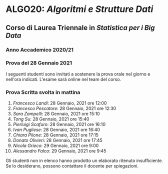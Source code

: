 # ALGO20: *Algoritmi e Strutture Dati* #
## Corso di Laurea Triennale in *Statistica per i Big Data* ##
### Anno Accademico 2020/21 ###
### Prova del 28 Gennaio 2021 ###



I seguenti studenti sono invitati a sostenere la prova orale
nel giorno e nell'ora indicati.
L'esame sar&agrave; online nel team del corso.

### Prova Scritta svolta in mattina ###

1. *Francesco Landi*: 28 Gennaio, 2021 ore 12:00
2. *Francesco Pescatore*: 28 Gennaio, 2021 ore 12:30
3. *Sara Zampelli*: 28 Gennaio, 2021 ore 15:10
4. *Tong Su*: 28 Gennaio, 2021 ore 15:40
5. *Pierluigi Scafuro*: 28 Gennaio, 2021 ore 16:10
6. *Ivan Pugliese*: 28 Gennaio, 2021 ore 16:40
7. *Chiara Pilone*: 28 Gennaio, 2021 ore 17:15
8. *Donato Olivieri*: 28 Gennaio, 2021 ore 17:45
9. *Nicola Grieco*: 29 Gennaio, 2021 ore 9:00
10. *Alessandro Falco*: 29 Gennaio, 2021 ore 9:45



Gli studenti non in elenco hanno prodotto un elaborato ritenuto insufficiente.
Se lo desiderano, possono contattare il docente per spiegazioni.

